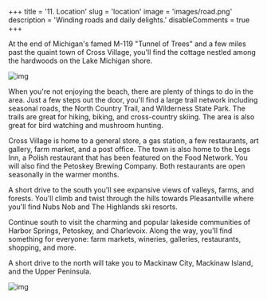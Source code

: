+++
title = '11. Location'
slug = 'location'
image = 'images/road.png'
description = 'Winding roads and daily delights.'
disableComments = true
+++

At the end of Michigan's famed M-119 "Tunnel of Trees" and a few miles past the quaint town of Cross Village, you'll find the cottage nestled among the hardwoods on the Lake Michigan shore.

![img](/images/dusk-roadside.png)

When you're not enjoying the beach, there are plenty of things to do in the area. Just a few steps out the door, you'll find a large trail network including seasonal roads, the North Country Trail, and Wilderness State Park. The trails are great for hiking, biking, and cross-country skiing. The area is also great for bird watching and mushroom hunting.

Cross Village is home to a general store, a gas station, a few restaurants, art gallery, farm market, and a post office. The town is also home to the Legs Inn, a Polish restaurant that has been featured on the Food Network. You will also find the Petoskey Brewing Company. Both restaurants are open seasonally in the warmer months.

A short drive to the south you'll see expansive views of valleys, farms, and forests. You'll climb and twist through the hills towards Pleasantville where you'll find Nubs Nob and The Highlands ski resorts.

Continue south to visit the charming and popular lakeside communities of Harbor Springs, Petoskey, and Charlevoix. Along the way, you'll find something for everyone: farm markets, wineries, galleries, restaurants, shopping, and more.

A short drive to the north will take you to Mackinaw City, Mackinaw Island, and the Upper Peninsula.

![img](/images/micottagemap.png)

